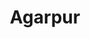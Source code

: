---
title: "Agarpur"
title_bn: "আগরপুর নদী"
description: "Agarpur river starts from the Palardi river of Barisal district and ends at the Shikarpur river. It covers Muladi upazila-Gauranadi upazila-Babuganj upazila,Barisal."
---